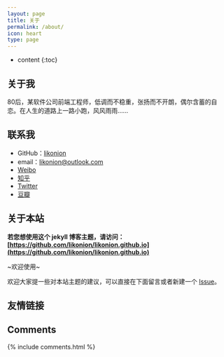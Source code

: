 ```yaml
---
layout: page
title: 关于
permalink: /about/
icon: heart
type: page
---
```


* content
{:toc}

## 关于我

80后，某软件公司前端工程师，低调而不稳重，张扬而不开朗，偶尔含蓄的自恋。在人生的道路上一路小跑，风风雨雨……



## 联系我

* GitHub：[likonion](https://github.com/likonion)
* email：likonion@outlook.com
* [Weibo](http://weibo.com/312397481)
* [知乎](https://www.zhihu.com/people/likonion)
* [Twitter](https://twitter.com/likonion)
* [豆瓣](https://www.douban.com/people/46151533/)

## 关于本站

**若您想使用这个 jekyll 博客主题，请访问：[https://github.com/likonion/likonion.github.io](https://github.com/likonion/likonion.github.io)**

~欢迎使用~

欢迎大家提一些对本站主题的建议，可以直接在下面留言或者新建一个 [Issue](https://github.com/likonion/likonion.github.io/issues)。





## 友情链接



## Comments

{% include comments.html %}


